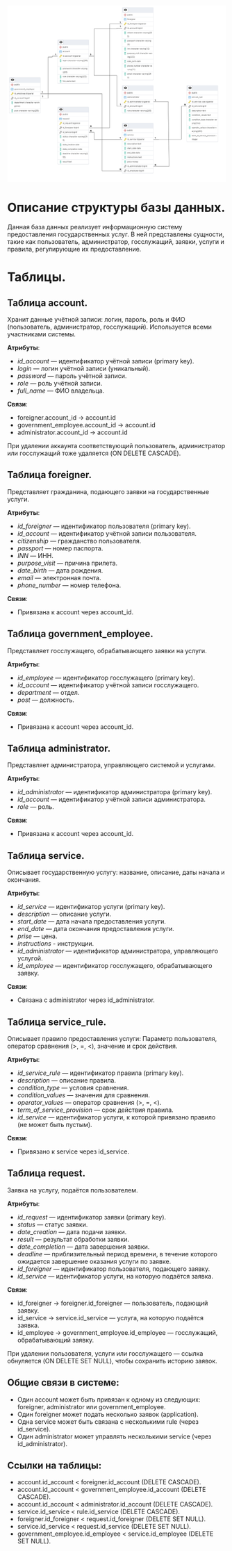 ![Image alt](https://github.com/ZyryanovaAndzhela/PIS-01/raw/main/Схема_данных_в_БД/схема_данных.png)
 
# Описание структуры базы данных.
Данная база данных реализует информационную систему предоставления государственных услуг. В ней представлены сущности, такие как пользователь, администратор, госслужащий, заявки, услуги и правила, регулирующие их предоставление.

# Таблицы.
## Таблица account.
Хранит данные учётной записи: логин, пароль, роль и ФИО (пользователь, администратор, госслужащий). Используется всеми участниками системы.

**Атрибуты**:
* _id_account_ — идентификатор учётной записи (primary key).
* _login_ — логин учётной записи (уникальный).
* _password_ — пароль учётной записи.
* _role_ — роль учётной записи.
* _full_name_ — ФИО владельца.

**Связи**:
* foreigner.account_id → account.id
* government_employee.account_id → account.id
* administrator.account_id → account.id

При удалении аккаунта соответствующий пользователь, администратор или госслужащий тоже удаляется (ON DELETE CASCADE).

## Таблица foreigner.
Представляет гражданина, подающего заявки на государственные услуги.

**Атрибуты**:
* _id_foreigner_ — идентификатор пользователя (primary key).
* _id_account_ — идентификатор учётной записи пользователя.
* _citizenship_ — гражданство пользователя.
* _passport_ — номер паспорта.
* _INN_ — ИНН.
* _purpose_visit_ — причина прилета.
* _date_birth_ — дата рождения.
* _email_ — электронная почта.
* _phone_number_ — номер телефона.

**Связи**:
* Привязана к account через account_id.

## Таблица government_employee.
Представляет госслужащего, обрабатывающего заявки на услуги.

**Атрибуты**:
* _id_employee_ — идентификатор госслужащего (primary key).
* _id_account_ — идентификатор учётной записи госслужащего.
* _department_ — отдел.
* _post_ — должность.

**Связи**:
* Привязана к account через account_id.

## Таблица administrator.
Представляет администратора, управляющего системой и услугами.

**Атрибуты**:
* _id_administrator_ — идентификатор администратора (primary key).
* _id_account_ — идентификатор учётной записи администратора.
* _role_ — роль.

**Связи**:
* Привязана к account через account_id.

## Таблица service.
Описывает государственную услугу: название, описание, даты начала и окончания.

**Атрибуты**:
* _id_service_ — идентификатор услуги (primary key).
* _description_ — описание услуги.
* _start_date_ — дата начала предоставления услуги.
* _end_date_ — дата окончания предоставления услуги.
* _prise_ — цена.
* _instructions_ - инструкции.
* _id_administrator_ — идентификатор администратора, управляющего услугой.
* _id_employee_ — идентификатор госслужащего, обрабатывающего заявку.

**Связи**:
* Связана с administrator через id_administrator.

## Таблица service_rule.
Описывает правило предоставления услуги: Параметр пользователя, оператор сравнения (>, =, <), значение и срок действия.

**Атрибуты**:
* _id_service_rule_ — идентификатор правила (primary key).
* _description_ — описание правила.
* _condition_type_ — условия сравнения.
* _condition_values_ — значения для сравнения.
* _operator_values_ — оператор сравнения (>, =, <).
* _term_of_service_provision_ — срок действия правила.
* _id_service_ — идентификатор услуги, к которой привязано правило (не может быть пустым).

**Связи**:
* Привязано к service через id_service.

## Таблица request.
Заявка на услугу, подаётся пользователем.

**Атрибуты**:
* _id_request_ — идентификатор заявки (primary key).
* _status_ — статус заявки.
* _date_creation_ — дата подачи заявки.
* _result_ — результат обработки заявки.
* _date_completion_ — дата завершения заявки.
* _deadline_ — приблизительный период времени, в течение которого ожидается завершение оказания услуги по заявке.
* _id_foreigner_ — идентификатор пользователя, подающего заявку.
* _id_service_ — идентификатор услуги, на которую подаётся заявка.

**Связи**:
* id_foreigner → foreigner.id_foreigner — пользователь, подающий заявку.
* id_service → service.id_service — услуга, на которую подаётся заявка.
* id_employee → government_employee.id_employee — госслужащий, обрабатывающий заявку.

При удалении пользователя, услуги или госслужащего — ссылка обнуляется (ON DELETE SET NULL), чтобы сохранить историю заявок.

## Общие связи в системе:
- Один account может быть привязан к одному из следующих: foreigner, administrator или government_employee.
- Один foreigner может подать несколько заявок (application).
- Одна service может быть связана с несколькими rule (через id_service).
- Один administrator может управлять несколькими service (через id_administrator).

## Ссылки на таблицы:
- account.id_account < foreigner.id_account (DELETE CASCADE).
- account.id_account < government_employee.id_account (DELETE CASCADE).
- account.id_account < administrator.id_account (DELETE CASCADE).
- service.id_service < rule.id_service (DELETE CASCADE).
- foreigner.id_foreigner < request.id_foreigner (DELETE SET NULL).
- service.id_service < request.id_service (DELETE SET NULL).
- government_employee.id_employee < service.id_employee (DELETE SET NULL).
